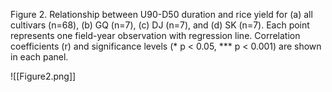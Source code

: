 Figure 2. Relationship between U90-D50 duration and rice yield for (a) all cultivars (n=68), (b) GQ (n=7), (c) DJ (n=7), and (d) SK (n=7). Each point represents one field-year observation with regression line. Correlation coefficients (r) and significance levels (* p < 0.05, *** p < 0.001) are shown in each panel.

![[Figure2.png]]